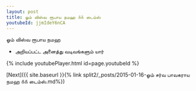 ```yaml
---
layout: post
title: ஓம் விஸ்வ ரூபாய நமஹ ௧௧ டைம்ஸ்
youtubeId: jjmIdeY6nCA
---
```

 
 
 ஓம் விஸ்வ ரூபாய நமஹ  
 
 -  அறியப்பட்ட அனைத்து வடிவங்களும் யார் 
 
  
 
  
 
 
 
 
 
 


{% include youtubePlayer.html id=page.youtubeId %}
 
[Next]({{ site.baseurl }}{% link  split2/_posts/2015-01-16-ஓம் சர்வ பாவகராய நமஹ ௧௧ டைம்ஸ்.md%})
 
